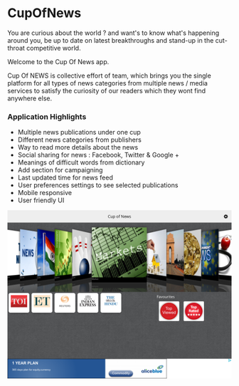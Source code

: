 CupOfNews
=========
You are curious about the world ? and want's to know what's happening around you, be up to date on latest breakthroughs and 
stand-up in the cut-throat competitive world.

Welcome to the Cup Of News app.

Cup Of NEWS is collective effort of team, which brings you the single platform for all types of news categories from multiple 
news / media services to satisfy the curiosity of our readers which they wont find anywhere else.

### Application Highlights

* Multiple news publications under one cup
* Different news categories from publishers
* Way to read more details about the news
* Social sharing for news : Facebook, Twitter & Google +
* Meanings of difficult words from dictionary
* Add section for campaigning
* Last updated time for news feed
* User preferences settings to see selected publications
* Mobile responsive
* User friendly UI



![alt text](https://github.com/ranjit-battewad/CupOfNews/blob/master/con.png "CON app home screen")
